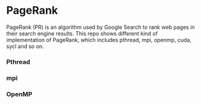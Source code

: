 # PageRank
PageRank (PR) is an algorithm used by Google Search to rank web pages in their search engine results. This repo shows different kind of implementation of PageRank, which includes pthread, mpi, openmp, cuda, sycl and so on.

### Pthread

### mpi

### OpenMP



